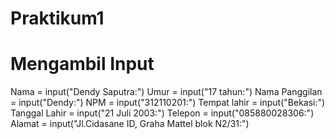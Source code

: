 # Praktikum1
# Mengambil Input
Nama = input("Dendy Saputra:")
Umur = input("17 tahun:")
Nama Panggilan = input("Dendy:")
NPM = input("312110201:")
Tempat lahir = input("Bekasi:")
Tanggal Lahir = input("21 Juli 2003:")
Telepon = input("085880028306:")
Alamat = input("Jl.Cidasane ID, Graha Mattel blok N2/31:")

